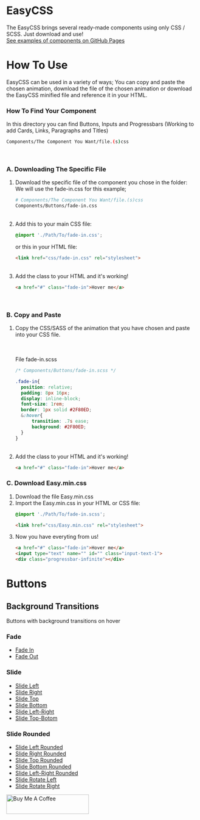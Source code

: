 # EasyCSS
The EasyCSS brings several ready-made components using only CSS / SCSS. Just download and use! <br>
[See examples of components on GitHub Pages](https://andraderafa72.github.io/frontend-kit)
# How To Use
EasyCSS can be used in a variety of ways; You can copy and paste the chosen animation, download the file of the chosen animation or download the EasyCSS minified file and reference it in your HTML.

### How To Find Your Component
In this directory you can find Buttons, Inputs and Progressbars (Working to add Cards, Links, Paragraphs and Titles)

```bash
Components/The Component You Want/file.(s)css
```
<br>

### A. Downloading The Specific File

<ol>
<li>
  Download the specific file of the component you chose in the folder: <br>
   We will use the fade-in.css for this example;
  
  ```bash
  # Components/The Component You Want/file.(s)css
  Components/Buttons/fade-in.css
  ```  
  
  </li>
  <br>

  <li>
  Add this to your main CSS file:
  <br>
  
  ```css
  @import './Path/To/fade-in.css';
  ``` 
  
  or this in your HTML file:
  <br>
  
  ```html
  <link href="css/fade-in.css" rel="stylesheet">
  ``` 
  
  </li>

<br>
<li>
  Add the class to your HTML and it's working!

  ```html
  <a href="#" class="fade-in">Hover me</a>
  ```
  
</li>

<br>
</ol>

### B. Copy and Paste

<ol>
<li>Copy the CSS/SASS of the animation that you have chosen and paste into your CSS file.</li>
<br>
  
<br>

File fade-in.scss

```css
/* Components/Buttons/fade-in.scss */

.fade-in{
  position: relative;
  padding: 8px 16px;
  display: inline-block;
  font-size: 1rem;
  border: 1px solid #2F80ED;
  &:hover{
      transition: .7s ease;
      background: #2F80ED;
  }
}
```

<br>
<li>
  Add the class to your HTML and it's working!

  ```html
  <a href="#" class="fade-in">Hover me</a>
  ```
  
</li>
</ol>


### C. Download Easy.min.css

<ol>
  <li>Download the file Easy.min.css</li>
  <li>
    Import the Easy.min.css in your HTML or CSS file:
    
   ```css
   @import './Path/To/fade-in.scss';
   ``` 
    
   ```html
   <link href="css/Easy.min.css" rel="stylesheet">
   ```
  
  </li>
  <li>
    Now you have everyting from us!
  
   ```html
   <a href="#" class="fade-in">Hover me</a>
   <input type="text" name="" id="" class="input-text-1">
   <div class="progressbar-infinite"></div>
   ```
   
  </li>
</ol>

# Buttons
## Background Transitions <br>
Buttons with background transitions on hover
<nav style="list-style:none;">
  <h3>Fade</h3>
  <ul>
     <li><a href="">Fade In</a></li>
      <li><a href="">Fade Out</a></li>
    </ul>
  <h3>Slide</h3>
    <ul>
      <li><a href="">Slide Left</a></li>
      <li><a href="">Slide Right</a></li>
      <li><a href="">Slide Top</a></li>
      <li><a href="">Slide Bottom</a></li>
      <li><a href="">Slide Left-Right</a></li>
      <li><a href="">Slide Top-Botom</a></li>
    </ul>
  <h3>Slide Rounded</h3>
    <ul>
      <li><a href="">Slide Left Rounded</a></li>
      <li><a href="">Slide Right Rounded</a></li>
      <li><a href="">Slide Top Rounded</a></li>
      <li><a href="">Slide Bottom Rounded</a></li>
      <li><a href="">Slide Left-Right Rounded</a></li>
      <li><a href="">Slide Rotate Left</a></li>
      <li><a href="">Slide Rotate Right</a></li>
    </ul>
</nav>

<a href="https://www.buymeacoffee.com/andraderafa72" target="_blank"><img src="https://cdn.buymeacoffee.com/buttons/lato-blue.png" alt="Buy Me A Coffee" style="height: 51px !important;width: 217px !important;" width="217" height="51" ></a>
